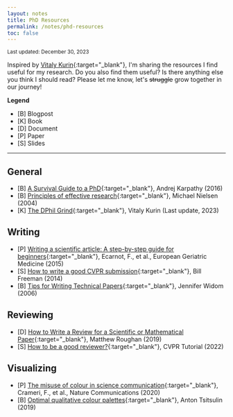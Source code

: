```yaml
---
layout: notes
title: PhD Resources
permalink: /notes/phd-resources
toc: false
---
```


<small>Last updated: December 30, 2023</small>

Inspired by [Vitaly Kurin](https://yobibyte.github.io/pages/productive-grad-school.html#productive-grad-school){:target="_blank"}, I'm sharing the resources I find useful for my research. Do you also find them useful? Is there anything else you think I should read? Please let me know, let's <s>struggle</s> grow together in our journey!

**Legend**
* [B] Blogpost
* [K] Book
* [D] Document
* [P] Paper
* [S] Slides

---

## General
* [B] [A Survival Guide to a PhD](https://karpathy.github.io/2016/09/07/phd/){:target="_blank"}, Andrej Karpathy (2016)
* [B] [Principles of effective research](https://michaelnielsen.org/blog/principles-of-effective-research/){:target="_blank"}, Michael Nielsen (2004)
* [K] [The DPhil Grind](https://yobibyte.github.io/dphil_grind.html){:target="_blank"}, Vitaly Kurin (Last update, 2023)

## Writing
* [P] [Writing a scientific article: A step-by-step guide for beginners](https://www.sciencedirect.com/science/article/pii/S1878764915001606#bib0080){:target="_blank"}, Ecarnot, F., et al., European Geriatric Medicine (2015)
* [S] [How to write a good CVPR submission](https://billf.mit.edu/sites/default/files/documents/cvprPapers.pdf){:target="_blank"}, Bill Freeman (2014)
* [B] [Tips for Writing Technical Papers](https://cs.stanford.edu/people/widom/paper-writing.html){:target="_blank"}, Jennifer Widom (2006) 

## Reviewing
* [D] [How to Write a Review for a Scientific or Mathematical Paper](https://cs.adelaide.edu.au/~yval/pdfs/MattRoughanWriteReview.pdf){:target="_blank"}, Matthew Roughan (2019)
* [S] [How to be a good reviewer?](https://cvpr2022.thecvf.com/sites/default/files/2021-11/How%20to%20be%20a%20good%20reviewer-tutorials%20for%20cvpr2022%20reviewers.pptx.pdf){:target="_blank"}, CVPR Tutorial (2022)

## Visualizing
* [P] [The misuse of colour in science communication](https://www.nature.com/articles/s41467-020-19160-7){:target="_blank"}, Crameri, F., et al., Nature Communications (2020)
* [B] [Optimal qualitative colour palettes](http://tsitsul.in/blog/coloropt/){:target="_blank"}, Anton Tsitsulin (2019)


